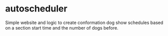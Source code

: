 # autoscheduler
 Simple website and logic to create conformation dog show schedules based on a section start time and the number of dogs before.
